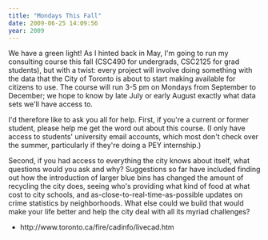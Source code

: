 ```yaml
---
title: "Mondays This Fall"
date: 2009-06-25 14:09:56
year: 2009
---
```

We have a green light!  As I hinted back in May, I'm going to run my consulting course this fall (CSC490 for undergrads, CSC2125 for grad students), but with a twist: every project will involve doing something with the data that the City of Toronto is about to start making available for citizens to use.  The course will run 3-5 pm on Mondays from September to December; we hope to know by late July or early August exactly what data sets we'll have access to.

I'd therefore like to ask you all for help.  First, if you're a current or former student, please help me get the word out about this course.  (I only have access to students' university email accounts, which most don't check over the summer, particularly if they're doing a PEY internship.)

Second, if you had access to everything the city knows about itself, what questions would you ask and why?  Suggestions so far have included finding out how the introduction of larger blue bins has changed the amount of recycling the city does, seeing who's providing what kind of food at what cost to city schools, and as-close-to-real-time-as-possible updates on crime statistics by neighborhoods. What else could we build that would make your life better and help the city deal with all its myriad challenges?
<ul>
	<li>http://www.toronto.ca/fire/cadinfo/livecad.htm</li>
</ul>
